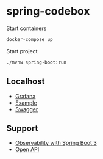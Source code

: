 # spring-codebox

Start containers
```bash
docker-compose up
```
Start project
```bash
./mvnw spring-boot:run
```

## Localhost
* [Grafana](http://localhost:3000)
* [Example](http://localhost:6543/example?name=oi)
* [Swagger](http://localhost:6543/swagger.html)

## Support
* [Observability with Spring Boot 3](https://spring.io/blog/2022/10/12/observability-with-spring-boot-3)
* [Open API](https://springdoc.org/v2)